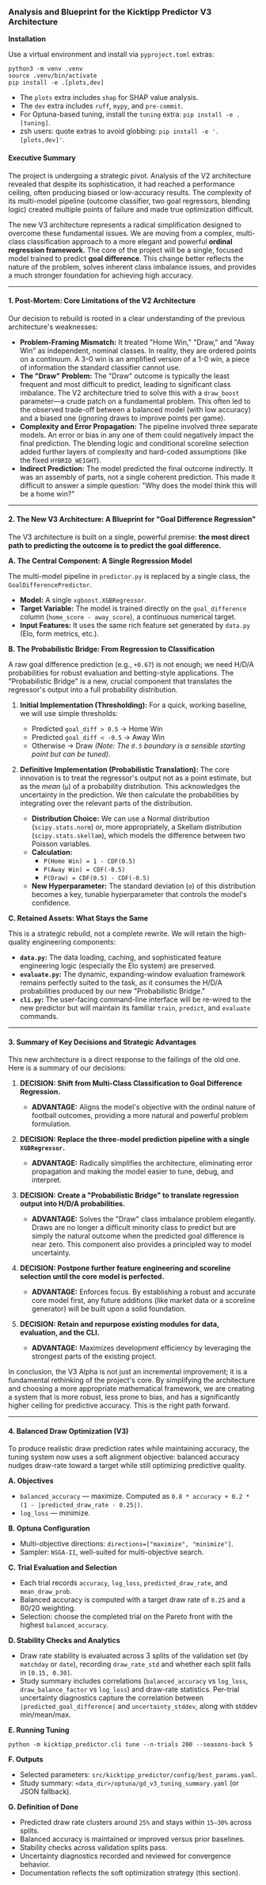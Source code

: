 ### Analysis and Blueprint for the Kicktipp Predictor V3 Architecture

**Installation**

Use a virtual environment and install via `pyproject.toml` extras:

```
python3 -m venv .venv
source .venv/bin/activate
pip install -e .[plots,dev]
```

- The `plots` extra includes `shap` for SHAP value analysis.
- The `dev` extra includes `ruff`, `mypy`, and `pre-commit`.
- For Optuna-based tuning, install the `tuning` extra: `pip install -e .[tuning]`.
- zsh users: quote extras to avoid globbing: `pip install -e '.[plots,dev]'`.

#### Executive Summary

The project is undergoing a strategic pivot. Analysis of the V2 architecture revealed that despite its sophistication, it had reached a performance ceiling, often producing biased or low-accuracy results. The complexity of its multi-model pipeline (outcome classifier, two goal regressors, blending logic) created multiple points of failure and made true optimization difficult.

The new V3 architecture represents a radical simplification designed to overcome these fundamental issues. We are moving from a complex, multi-class classification approach to a more elegant and powerful **ordinal regression framework.** The core of the project will be a single, focused model trained to predict **goal difference**. This change better reflects the nature of the problem, solves inherent class imbalance issues, and provides a much stronger foundation for achieving high accuracy.

---

#### 1. Post-Mortem: Core Limitations of the V2 Architecture

Our decision to rebuild is rooted in a clear understanding of the previous architecture's weaknesses:

*   **Problem-Framing Mismatch:** It treated "Home Win," "Draw," and "Away Win" as independent, nominal classes. In reality, they are ordered points on a continuum. A 3-0 win is an amplified version of a 1-0 win, a piece of information the standard classifier cannot use.
*   **The "Draw" Problem:** The "Draw" outcome is typically the least frequent and most difficult to predict, leading to significant class imbalance. The V2 architecture tried to solve this with a `draw_boost` parameter—a crude patch on a fundamental problem. This often led to the observed trade-off between a balanced model (with low accuracy) and a biased one (ignoring draws to improve points per game).
*   **Complexity and Error Propagation:** The pipeline involved three separate models. An error or bias in any one of them could negatively impact the final prediction. The blending logic and conditional scoreline selection added further layers of complexity and hard-coded assumptions (like the fixed `HYBRID_WEIGHT`).
*   **Indirect Prediction:** The model predicted the final outcome indirectly. It was an assembly of parts, not a single coherent prediction. This made it difficult to answer a simple question: "Why does the model think this will be a home win?"

---

#### 2. The New V3 Architecture: A Blueprint for "Goal Difference Regression"

The V3 architecture is built on a single, powerful premise: **the most direct path to predicting the outcome is to predict the goal difference.**

**A. The Central Component: A Single Regression Model**

The multi-model pipeline in `predictor.py` is replaced by a single class, the `GoalDifferencePredictor`.

*   **Model:** A single `xgboost.XGBRegressor`.
*   **Target Variable:** The model is trained directly on the `goal_difference` column (`home_score - away_score`), a continuous numerical target.
*   **Input Features:** It uses the same rich feature set generated by `data.py` (Elo, form metrics, etc.).

**B. The Probabilistic Bridge: From Regression to Classification**

A raw goal difference prediction (e.g., `+0.67`) is not enough; we need H/D/A probabilities for robust evaluation and betting-style applications. The "Probabilistic Bridge" is a new, crucial component that translates the regressor's output into a full probability distribution.

1.  **Initial Implementation (Thresholding):** For a quick, working baseline, we will use simple thresholds:
    *   Predicted `goal_diff > 0.5` → Home Win
    *   Predicted `goal_diff < -0.5` → Away Win
    *   Otherwise → Draw
    *(Note: The `0.5` boundary is a sensible starting point but can be tuned).*

2.  **Definitive Implementation (Probabilistic Translation):** The core innovation is to treat the regressor's output not as a point estimate, but as the *mean* (`μ`) of a probability distribution. This acknowledges the uncertainty in the prediction. We then calculate the probabilities by integrating over the relevant parts of the distribution.

    *   **Distribution Choice:** We can use a Normal distribution (`scipy.stats.norm`) or, more appropriately, a Skellam distribution (`scipy.stats.skellam`), which models the difference between two Poisson variables.
    *   **Calculation:**
        *   `P(Home Win) = 1 - CDF(0.5)`
        *   `P(Away Win) = CDF(-0.5)`
        *   `P(Draw) = CDF(0.5) - CDF(-0.5)`
    *   **New Hyperparameter:** The standard deviation (`σ`) of this distribution becomes a key, tunable hyperparameter that controls the model's confidence.

**C. Retained Assets: What Stays the Same**

This is a strategic rebuild, not a complete rewrite. We will retain the high-quality engineering components:
*   **`data.py`:** The data loading, caching, and sophisticated feature engineering logic (especially the Elo system) are preserved.
*   **`evaluate.py`:** The dynamic, expanding-window evaluation framework remains perfectly suited to the task, as it consumes the H/D/A probabilities produced by our new "Probabilistic Bridge."
*   **`cli.py`:** The user-facing command-line interface will be re-wired to the new predictor but will maintain its familiar `train`, `predict`, and `evaluate` commands.

---

#### 3. Summary of Key Decisions and Strategic Advantages

This new architecture is a direct response to the failings of the old one. Here is a summary of our decisions:

1.  **DECISION: Shift from Multi-Class Classification to Goal Difference Regression.**
    *   **ADVANTAGE:** Aligns the model's objective with the ordinal nature of football outcomes, providing a more natural and powerful problem formulation.

2.  **DECISION: Replace the three-model prediction pipeline with a single `XGBRegressor`.**
    *   **ADVANTAGE:** Radically simplifies the architecture, eliminating error propagation and making the model easier to tune, debug, and interpret.

3.  **DECISION: Create a "Probabilistic Bridge" to translate regression output into H/D/A probabilities.**
    *   **ADVANTAGE:** Solves the "Draw" class imbalance problem elegantly. Draws are no longer a difficult minority class to predict but are simply the natural outcome when the predicted goal difference is near zero. This component also provides a principled way to model uncertainty.

4.  **DECISION: Postpone further feature engineering and scoreline selection until the core model is perfected.**
    *   **ADVANTAGE:** Enforces focus. By establishing a robust and accurate core model first, any future additions (like market data or a scoreline generator) will be built upon a solid foundation.

5.  **DECISION: Retain and repurpose existing modules for data, evaluation, and the CLI.**
    *   **ADVANTAGE:** Maximizes development efficiency by leveraging the strongest parts of the existing project.

In conclusion, the V3 Alpha is not just an incremental improvement; it is a fundamental rethinking of the project's core. By simplifying the architecture and choosing a more appropriate mathematical framework, we are creating a system that is more robust, less prone to bias, and has a significantly higher ceiling for predictive accuracy. This is the right path forward.

---

#### 4. Balanced Draw Optimization (V3)

To produce realistic draw prediction rates while maintaining accuracy, the tuning system now uses a soft alignment objective: balanced accuracy nudges draw-rate toward a target while still optimizing predictive quality.

**A. Objectives**

*   `balanced_accuracy` — maximize. Computed as `0.8 * accuracy + 0.2 * (1 - |predicted_draw_rate - 0.25|)`.
*   `log_loss` — minimize.

**B. Optuna Configuration**

*   Multi-objective directions: `directions=["maximize", "minimize"]`.
*   Sampler: `NSGA-II`, well-suited for multi-objective search.

**C. Trial Evaluation and Selection**

*   Each trial records `accuracy`, `log_loss`, `predicted_draw_rate`, and `mean_draw_prob`.
*   Balanced accuracy is computed with a target draw rate of `0.25` and a 80/20 weighting.
*   Selection: choose the completed trial on the Pareto front with the highest `balanced_accuracy`.

**D. Stability Checks and Analytics**

*   Draw rate stability is evaluated across 3 splits of the validation set (by `matchday` or `date`), recording `draw_rate_std` and whether each split falls in `[0.15, 0.30]`.
*   Study summary includes correlations (`balanced_accuracy` vs `log_loss`, `draw_balance_factor` vs `log_loss`) and draw-rate statistics. Per-trial uncertainty diagnostics capture the correlation between `|predicted_goal_difference|` and `uncertainty_stddev`, along with stddev min/mean/max.

**E. Running Tuning**

```
python -m kicktipp_predictor.cli tune --n-trials 200 --seasons-back 5
```

**F. Outputs**

*   Selected parameters: `src/kicktipp_predictor/config/best_params.yaml`.
*   Study summary: `<data_dir>/optuna/gd_v3_tuning_summary.yaml` (or JSON fallback).

**G. Definition of Done**

*   Predicted draw rate clusters around `25%` and stays within `15–30%` across splits.
*   Balanced accuracy is maintained or improved versus prior baselines.
*   Stability checks across validation splits pass.
*   Uncertainty diagnostics recorded and reviewed for convergence behavior.
*   Documentation reflects the soft optimization strategy (this section).